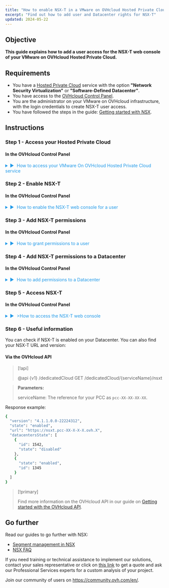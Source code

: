 ```yaml
---
title: "How to enable NSX-T in a VMware on OVHcloud Hosted Private Cloud (EN)"
excerpt: "Find out how to add user and Datacenter rights for NSX-T"
updated: 2024-05-22
---
```


<style>
details>summary {
	color:rgb(33, 153, 232) !important;
	cursor: pointer;
}
details>summary::before {
	content:'\25B6';
	padding-right:1ch;
}
details[open]>summary::before {
	content:'\25BC';
}
</style>


## Objective

**This guide explains how to add a user access for the NSX-T web console of your VMware on OVHcloud Hosted Private Cloud.**

## Requirements

- You have a [Hosted Private Cloud](https://www.ovhcloud.com/pt/hosted-private-cloud/vmware/) service with the option **"Network Security Virtualization"** or **"Software-Defined Datacenter"**.
- You have access to the [OVHcloud Control Panel](/links/manager).
- You are the administrator on your VMware on OVHcloud infrastructure, with the login credentials to create NSX-T user access.
- You have followed the steps in the guide: [Getting started with NSX](/pages/hosted_private_cloud/hosted_private_cloud_powered_by_vmware/nsx-01-first-steps).


## Instructions

### Step 1 - Access your Hosted Private Cloud

#### In the OVHcloud Control Panel

<details>

<summary>How to access your VMware On OVHcloud Hosted Private Cloud service</summary>

Log in to the [OVHcloud Control Panel](/links/manager).
</br></br>
Click on <code class="action">Hosted Private Cloud</code>.
</br></br>
- OVHcloud direct link: https://www.ovh.com/manager/#/dedicated/dedicated_cloud/PCC-XXX-XXX-XXX-XXX > Replace PCC-XXX-XXX-XXX-XXX with the name of your PCC service.

<p><img alt="NSX screenshot" class="thumbnail" src="/images/nsx_user_rights_7.png" loading="lazy"></p>

</details>

### Step 2 - Enable NSX-T

#### In the OVHcloud Control Panel

<details>

<summary>How to enable the NSX-T web console for a user</summary>

On the previously opened page, edit the user with whom you want to access the NSX-T web interface.
</br></br>
Click on: <code class="action">VMware</code> > <code class="action">PCC-XX-XX-XX-X</code> > <code class="action">Users</code> > <code class="action">Edit</code>. Activate the button <code class="action">NSX Interface</code>.

<p><img alt="NSX screenshot" class="thumbnail" src="/images/nsx_user_rights_3.png" loading="lazy"></p>
<p><img alt="NSX screenshot" class="thumbnail" src="/images/nsx_user_rights_13.png" loading="lazy"></p>
<p><img alt="NSX screenshot" class="thumbnail" src="/images/nsx_user_rights_1.png" loading="lazy"></p>

</details>

### Step 3 - Add NSX-T permissions

#### In the OVHcloud Control Panel

<details>
<summary>How to grant permissions to a user</summary>

Click on: <code class="action">VMware</code> > <code class="action">PCC-XX-XX-XX-XX</code> > <code class="action">Users</code> > <code class="action">Edit</code>.

<p><img alt="NSX screenshot" class="thumbnail" src="/images/nsx_user_rights_7.png" loading="lazy"></p>

</details>

### Step 4 - Add NSX-T permissions to a Datacenter

#### In the OVHcloud Control Panel

<details>
<summary>How to add permissions to a Datacenter</summary>

At this stage, you just need to modify the permissions for each Datacenter.
</br></br>
Click on: <code class="action">VMware</code> > <code class="action">PCC-XX-XX-XX-XX</code> > <code class="action">Users</code> > <code class="action">View / Edit rights for each DC</code> > <code class="action">Modify rights</code>.
</br></br>
In the new window, choose the required permissions from the 3 main sections: <code class="action">Vsphere access</code> > <code class="action">Access to vmNetwork</code> > <code class="action">Access to the V(X)LANs</code>.
</br></br>
The following rights are available: <strong>Operator</strong> / <strong>Administrator</strong> / <strong>None</strong> / <strong>Read-only</strong>
</br></br>
Only access to <code class="action">V(X)LANs</code> in <strong>Read-only</strong> is necessary to access the NSX-T web console.
</br></br>
Select <code class="action">Read-only</code> mode.
</br></br>
If you want to make changes in the NSX-T web interface, then additional rights will be required, such as <strong>Operator</strong> or <strong>Administrator</strong>.
<p><img alt="NSX screenshot" class="thumbnail" src="/images/nsx_user_rights_8.png" loading="lazy"></p>
</details>

### Step 5 - Access NSX-T

#### In the OVHcloud Control Panel

<details>
<summary>>How to access the NSX-T web console</summary>

In your Hosted Private Cloud tree view, click <code class="action">VMware</code> > <code class="action">PCC-XX-XX-XX-XX</code>.
</br></br>
- OVHcloud direct link: https://www.ovh.com/manager/#/dedicated/dedicated_cloud/PCC-XX-XX-XX-X > Replace PCC-XX-XX-XX-X with the name of your PCC service.
</br></br>
<img alt="NSX screenshot" class="thumbnail" src="/images/nsx_user_rights_9.png" loading="lazy">
</br></br>
<img alt="NSX screenshot" class="thumbnail" src="/images/nsx_user_rights_10.png" loading="lazy">
</br></br>
<img alt="NSX screenshot" class="thumbnail" src="/images/nsx_user_rights_11.png" loading="lazy">
</br></br>
<img alt="NSX screenshot" class="thumbnail" src="/images/nsx_user_rights_12.png" loading="lazy">

</details>

### Step 6 - Useful information

You can check if NSX-T is enabled on your Datacenter. You can also find your NSX-T URL and version:

#### Via the OVHcloud API

> [!api]
>
> @api {v1} /dedicatedCloud GET /dedicatedCloud/{serviceName}/nsxt

> **Parameters:**
>
> serviceName: The reference for your PCC as `pcc-XX-XX-XX-XX`.
> 

Response example:

```sh
{
  "version": "4.1.1.0.0-22224312",
  "state": "enabled",
  "url": "https://nsxt.pcc-XX-X-X-X.ovh.X",
  "datacentersState": [
    {
      "id": 1542,
      "state": "disabled"
    },
    {
      "state": "enabled",
      "id": 1345
    }
  ]
}
```

> [!primary]
>
>  Find more information on the OVHcloud API in our guide on [Getting started with the OVHcloud API](/pages/manage_and_operate/api/first-steps).


## Go further

Read our guides to go further with NSX:

- [Segment management in NSX](/pages/hosted_private_cloud/hosted_private_cloud_powered_by_vmware/nsx-02-segment-management)
- [NSX FAQ](/pages/hosted_private_cloud/hosted_private_cloud_powered_by_vmware/nsx-11-faq)

If you need training or technical assistance to implement our solutions, contact your sales representative or click on [this link](/links/professional-services) to get a quote and ask our Professional Services experts for a custom analysis of your project.

Join our community of users on <https://community.ovh.com/en/>.
